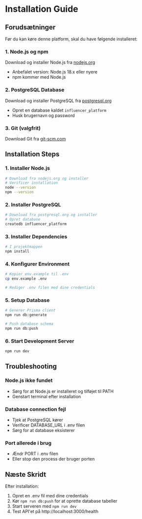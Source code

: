 # Installation Guide

## Forudsætninger

Før du kan køre denne platform, skal du have følgende installeret:

### 1. Node.js og npm
Download og installer Node.js fra [nodejs.org](https://nodejs.org/)
- Anbefalet version: Node.js 18.x eller nyere
- npm kommer med Node.js

### 2. PostgreSQL Database
Download og installer PostgreSQL fra [postgresql.org](https://www.postgresql.org/download/)
- Opret en database kaldet `influencer_platform`
- Husk brugernavn og password

### 3. Git (valgfrit)
Download Git fra [git-scm.com](https://git-scm.com/)

## Installation Steps

### 1. Installer Node.js
```bash
# Download fra nodejs.org og installer
# Verificer installation
node --version
npm --version
```

### 2. Installer PostgreSQL
```bash
# Download fra postgresql.org og installer
# Opret database
createdb influencer_platform
```

### 3. Installer Dependencies
```bash
# I projektmappen
npm install
```

### 4. Konfigurer Environment
```bash
# Kopier env.example til .env
cp env.example .env

# Rediger .env filen med dine credentials
```

### 5. Setup Database
```bash
# Generer Prisma client
npm run db:generate

# Push database schema
npm run db:push
```

### 6. Start Development Server
```bash
npm run dev
```

## Troubleshooting

### Node.js ikke fundet
- Sørg for at Node.js er installeret og tilføjet til PATH
- Genstart terminal efter installation

### Database connection fejl
- Tjek at PostgreSQL kører
- Verificer DATABASE_URL i .env filen
- Sørg for at database eksisterer

### Port allerede i brug
- Ændr PORT i .env filen
- Eller stop den process der bruger porten

## Næste Skridt

Efter installation:
1. Opret en .env fil med dine credentials
2. Kør `npm run db:push` for at oprette database tabeller
3. Start serveren med `npm run dev`
4. Test API'et på http://localhost:3000/health
